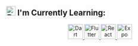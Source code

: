 <h2>
  <img src="https://raw.githubusercontent.com/Tarikul-Islam-Anik/Animated-Fluent-Emojis/master/Emojis/Objects/Books.png" alt="Books" width="25" height="25" />
  I'm Currently Learning:
</h2>
<p align="center">
  <a href="https://dart.dev" target="_blank" rel="noreferrer"> 
    <img src="https://www.svgrepo.com/show/353655/dart.svg" alt="Dart" width="40" height="40"/> 
  </a>
  <a href="https://flutter.dev" target="_blank" rel="noreferrer"> 
    <img src="https://www.svgrepo.com/show/353755/flutter.svg" alt="Flutter" width="40" height="40"/> 
  </a>
  <a href="https://reactnative.dev/" target="_blank" rel="noreferrer"> 
    <img src="https://raw.githubusercontent.com/reactjs/reactjs.org/main/src/icons/logo.svg" alt="React Native" width="40" height="40"/> 
  </a>
  <a href="https://expo.dev/" target="_blank" rel="noreferrer"> 
    <img src="https://www.svgrepo.com/show/353722/expo.svg" alt="Expo" width="40" height="40"/> 
  </a>
</p>
